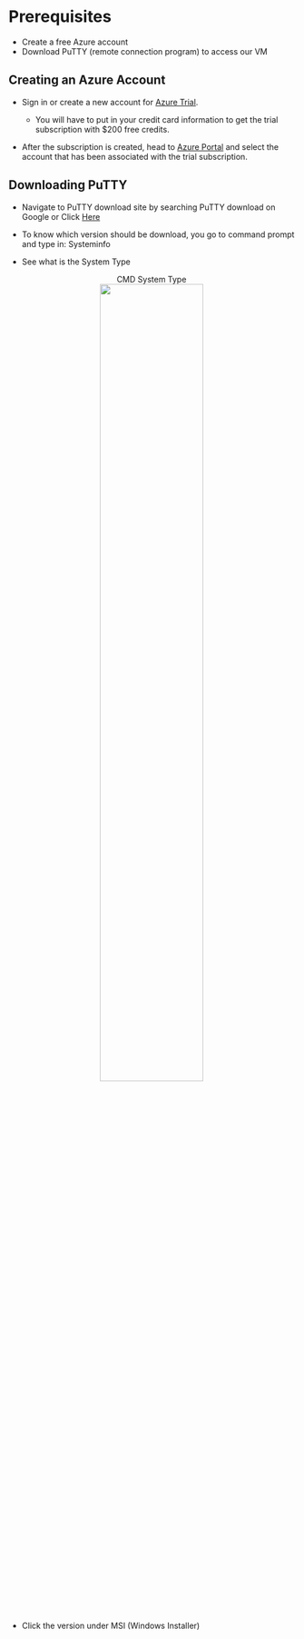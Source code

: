 # Prerequisites

- Create a free Azure account
- Download PuTTY (remote connection program) to access our VM

<h2></h2>

<h2>Creating an Azure Account</h2>

- Sign in or create a new account for [Azure Trial](https://azure.microsoft.com/en-us/free/).
    - You will have to put in your credit card information to get the trial subscription with $200 free credits.


- After the subscription is created, head to [Azure Portal](https://portal.azure.com) and select the account that has been associated with the trial subscription.

<h2></h2>

<h2>Downloading PuTTY</h2>

- Navigate to PuTTY download site by searching PuTTY download on Google or Click [Here](https://www.chiark.greenend.org.uk/~sgtatham/putty/latest.html)

- To know which version should be download, you go to command prompt and type in: Systeminfo

- See what is the System Type

<p align="center">
CMD System Type <br/>
<img src="https://i.imgur.com/jqN0kt8.png" height="60%" width="60%" alt=""/>
<br />

- Click the version under MSI (Windows Installer)
